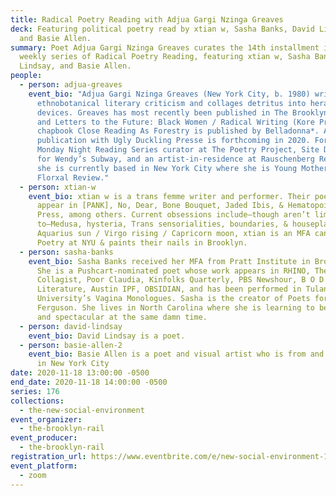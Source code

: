 ```yaml
---
title: Radical Poetry Reading with Adjua Gargi Nzinga Greaves
deck: Featuring political poetry read by xtian w, Sasha Banks, David Lindsay,
  and Basie Allen.
summary: Poet Adjua Gargi Nzinga Greaves curates the 14th installment in a
  weekly series of Radical Poetry Reading, featuring xtian w, Sasha Banks, David
  Lindsay, and Basie Allen.
people:
  - person: adjua-greaves
    event_bio: "Adjua Gargi Nzinga Greaves (New York City, b. 1980) writes
      ethnobotanical literary criticism and collages detritus into heraldic
      devices. Greaves has most recently been published in The Brooklyn Rail,
      and Letters to the Future: Black Women / Radical Writing (Kore Press). Her
      chapbook Close Reading As Forestry is published by Belladonna*. A
      publication with Ugly Duckling Presse is forthcoming in 2020. Formerly a
      Monday Night Reading Series curator at The Poetry Project, Site Director
      for Wendy’s Subway, and an artist-in-residence at Rauschenberg Residency,
      she is currently based in New York City where she is Young Mother of The
      Florxal Review."
  - person: xtian-w
    event_bio: xtian w is a trans femme writer and performer. Their poems & essays
      appear in [PANK], No, Dear, Bone Bouquet, Jaded Ibis, & Hematopoiesis
      Press, among others. Current obsessions include—though aren’t limited
      to—Medusa, hysteria, Trans sensorialities, boundaries, & houseplants. An
      Aquarius sun / Virgo rising / Capricorn moon, xtian is an MFA candidate in
      Poetry at NYU & paints their nails in Brooklyn.
  - person: sasha-banks
    event_bio: Sasha Banks received her MFA from Pratt Institute in Brooklyn, NY.
      She is a Pushcart-nominated poet whose work appears in RHINO, The
      Collagist, Poor Claudia, Kinfolks Quarterly, PBS Newshour, B O D Y
      Literature, Austin IPF, OBSIDIAN, and has been performed in Tulane
      University’s Vagina Monologues. Sasha is the creator of Poets for
      Ferguson. She lives in North Carolina where she is learning to be Black
      and spectacular at the same damn time.
  - person: david-lindsay
    event_bio: David Lindsay is a poet.
  - person: basie-allen-2
    event_bio: Basie Allen is a poet and visual artist who is from and also is lives
      in New York City
date: 2020-11-18 13:00:00 -0500
end_date: 2020-11-18 14:00:00 -0500
series: 176
collections:
  - the-new-social-environment
event_organizer:
  - the-brooklyn-rail
event_producer:
  - the-brooklyn-rail
registration_url: https://www.eventbrite.com/e/new-social-environment-176-radical-poetry-with-adjua-gargi-nzinga-greaves-tickets-129031106513
event_platform:
  - zoom
---
```

